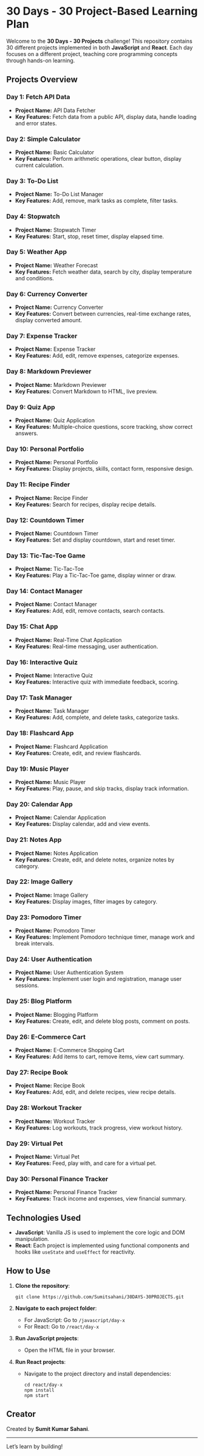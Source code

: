 # 30 Days - 30 Project-Based Learning Plan

Welcome to the **30 Days - 30 Projects** challenge! This repository contains 30 different projects implemented in both **JavaScript** and **React**. Each day focuses on a different project, teaching core programming concepts through hands-on learning.

## Projects Overview

### Day 1: Fetch API Data
- **Project Name:** API Data Fetcher
- **Key Features:** Fetch data from a public API, display data, handle loading and error states.

### Day 2: Simple Calculator
- **Project Name:** Basic Calculator
- **Key Features:** Perform arithmetic operations, clear button, display current calculation.

### Day 3: To-Do List
- **Project Name:** To-Do List Manager
- **Key Features:** Add, remove, mark tasks as complete, filter tasks.

### Day 4: Stopwatch
- **Project Name:** Stopwatch Timer
- **Key Features:** Start, stop, reset timer, display elapsed time.

### Day 5: Weather App
- **Project Name:** Weather Forecast
- **Key Features:** Fetch weather data, search by city, display temperature and conditions.

### Day 6: Currency Converter
- **Project Name:** Currency Converter
- **Key Features:** Convert between currencies, real-time exchange rates, display converted amount.

### Day 7: Expense Tracker
- **Project Name:** Expense Tracker
- **Key Features:** Add, edit, remove expenses, categorize expenses.

### Day 8: Markdown Previewer
- **Project Name:** Markdown Previewer
- **Key Features:** Convert Markdown to HTML, live preview.

### Day 9: Quiz App
- **Project Name:** Quiz Application
- **Key Features:** Multiple-choice questions, score tracking, show correct answers.

### Day 10: Personal Portfolio
- **Project Name:** Personal Portfolio
- **Key Features:** Display projects, skills, contact form, responsive design.

### Day 11: Recipe Finder
- **Project Name:** Recipe Finder
- **Key Features:** Search for recipes, display recipe details.

### Day 12: Countdown Timer
- **Project Name:** Countdown Timer
- **Key Features:** Set and display countdown, start and reset timer.

### Day 13: Tic-Tac-Toe Game
- **Project Name:** Tic-Tac-Toe
- **Key Features:** Play a Tic-Tac-Toe game, display winner or draw.

### Day 14: Contact Manager
- **Project Name:** Contact Manager
- **Key Features:** Add, edit, remove contacts, search contacts.

### Day 15: Chat App
- **Project Name:** Real-Time Chat Application
- **Key Features:** Real-time messaging, user authentication.

### Day 16: Interactive Quiz
- **Project Name:** Interactive Quiz
- **Key Features:** Interactive quiz with immediate feedback, scoring.

### Day 17: Task Manager
- **Project Name:** Task Manager
- **Key Features:** Add, complete, and delete tasks, categorize tasks.

### Day 18: Flashcard App
- **Project Name:** Flashcard Application
- **Key Features:** Create, edit, and review flashcards.

### Day 19: Music Player
- **Project Name:** Music Player
- **Key Features:** Play, pause, and skip tracks, display track information.

### Day 20: Calendar App
- **Project Name:** Calendar Application
- **Key Features:** Display calendar, add and view events.

### Day 21: Notes App
- **Project Name:** Notes Application
- **Key Features:** Create, edit, and delete notes, organize notes by category.

### Day 22: Image Gallery
- **Project Name:** Image Gallery
- **Key Features:** Display images, filter images by category.

### Day 23: Pomodoro Timer
- **Project Name:** Pomodoro Timer
- **Key Features:** Implement Pomodoro technique timer, manage work and break intervals.

### Day 24: User Authentication
- **Project Name:** User Authentication System
- **Key Features:** Implement user login and registration, manage user sessions.

### Day 25: Blog Platform
- **Project Name:** Blogging Platform
- **Key Features:** Create, edit, and delete blog posts, comment on posts.

### Day 26: E-Commerce Cart
- **Project Name:** E-Commerce Shopping Cart
- **Key Features:** Add items to cart, remove items, view cart summary.

### Day 27: Recipe Book
- **Project Name:** Recipe Book
- **Key Features:** Add, edit, and delete recipes, view recipe details.

### Day 28: Workout Tracker
- **Project Name:** Workout Tracker
- **Key Features:** Log workouts, track progress, view workout history.

### Day 29: Virtual Pet
- **Project Name:** Virtual Pet
- **Key Features:** Feed, play with, and care for a virtual pet.

### Day 30: Personal Finance Tracker
- **Project Name:** Personal Finance Tracker
- **Key Features:** Track income and expenses, view financial summary.

## Technologies Used

- **JavaScript**: Vanilla JS is used to implement the core logic and DOM manipulation.
- **React**: Each project is implemented using functional components and hooks like `useState` and `useEffect` for reactivity.

## How to Use

1. **Clone the repository**:
   ```
   git clone https://github.com/Sumitsahani/30DAYS-30PROJECTS.git
   ```

2. **Navigate to each project folder**:
   - For JavaScript: Go to `/javascript/day-x`
   - For React: Go to `/react/day-x`

3. **Run JavaScript projects**:
   - Open the HTML file in your browser.

4. **Run React projects**:
   - Navigate to the project directory and install dependencies:
     ```
     cd react/day-x
     npm install
     npm start
     ```

## Creator

Created by **Sumit Kumar Sahani**.

---

Let’s learn by building!
